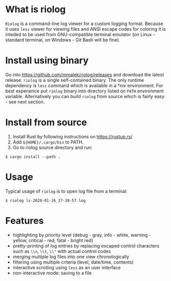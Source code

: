 # What is riolog
`Riolog` is a command-line log viewer for a custom logging format. Because it uses `less` viewer for viewing files and ANSI escape codes for coloring it is inteded to be used from GNU-compatible terminal emulator (on Linux - standard terminal, on Windows - Git Bash will be fine).

# Install using binary
Go into https://github.com/mmalek/riolog/releases and download the latest release. `riolog` is a single self-contained binary. The only runtime dependency is `less` command which is available in a *nix environment. For best experience put `riolog` binary into directory listed on `PATH` environment variable.
Alternatively you can build `riolog` from source which is fairly easy - see next section.

# Install from source
1. Install Rust by following instructions on https://rustup.rs/
2. Add `${HOME}/.cargo/bin` to PATH.
3. Go to riolog source directory and run:
```
$ cargo install --path .
```

# Usage
Typical usage of `riolog` is to open log file from a terminal:
```
$ riolog ls-2020-01-16_17-28-57.log
```

# Features
* highlighting by priority level (debug - gray, info - white, warning - yellow, critical - red, fatal - bright red)
* pretty-printing of log entries by replacing escaped control characters such as `\\n`, `\\t`, `\\"` with actual control codes
* merging multiple log files into one view chronologically
* filtering using multiple criteria (level, date/time, contents)
* interactive scrolling using `less` as an user interface
* non-interactive mode: saving to a file

